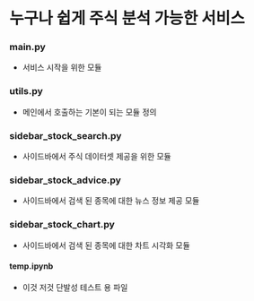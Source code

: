 # 누구나 쉽게 주식 분석 가능한 서비스

### main.py
- 서비스 시작을 위한 모듈

### utils.py
- 메인에서 호출하는 기본이 되는 모듈 정의

### sidebar_stock_search.py
- 사이드바에서 주식 데이터셋 제공을 위한 모듈

### sidebar_stock_advice.py
- 사이드바에서 검색 된 종목에 대한 뉴스 정보 제공 모듈

### sidebar_stock_chart.py
- 사이드바에서 검색 된 종목에 대한 차트 시각화 모듈

#### temp.ipynb
- 이것 저것 단발성 테스트 용 파일
